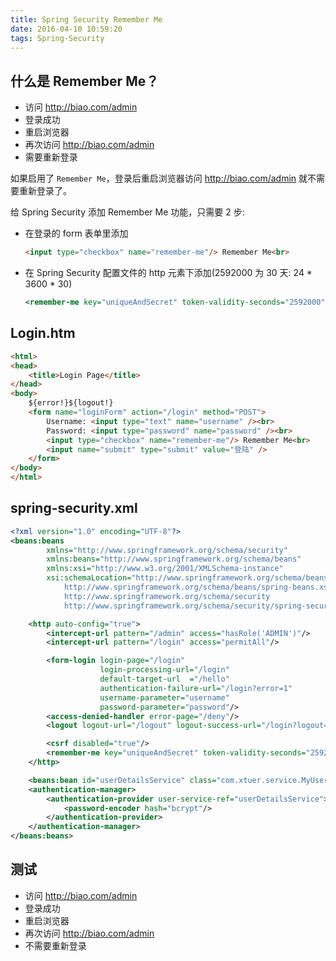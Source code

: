 ```yaml
---
title: Spring Security Remember Me
date: 2016-04-10 10:59:20
tags: Spring-Security
---
```


## 什么是 Remember Me？
* 访问 <http://biao.com/admin> 
* 登录成功
* 重启浏览器
* 再次访问 <http://biao.com/admin>
* 需要重新登录

如果启用了 `Remember Me`，登录后重启浏览器访问 <http://biao.com/admin> 就不需要重新登录了。

<!--more-->

给 Spring Security 添加 Remember Me 功能，只需要 2 步:

* 在登录的 form 表单里添加

    ```html
    <input type="checkbox" name="remember-me"/> Remember Me<br>
    ```
* 在 Spring Security 配置文件的 http 元素下添加(2592000 为 30 天: 24 \* 3600 \* 30)

    ```xml
    <remember-me key="uniqueAndSecret" token-validity-seconds="2592000"/>
    ```

## Login.htm
```html
<html>
<head>
    <title>Login Page</title>
</head>
<body>
    ${error!}${logout!}
    <form name="loginForm" action="/login" method="POST">
        Username: <input type="text" name="username" /><br>
        Password: <input type="password" name="password" /><br>
        <input type="checkbox" name="remember-me"/> Remember Me<br>
        <input name="submit" type="submit" value="登陆" />
    </form>
</body>
</html>
```

## spring-security.xml
```xml
<?xml version="1.0" encoding="UTF-8"?>
<beans:beans
        xmlns="http://www.springframework.org/schema/security"
        xmlns:beans="http://www.springframework.org/schema/beans"
        xmlns:xsi="http://www.w3.org/2001/XMLSchema-instance"
        xsi:schemaLocation="http://www.springframework.org/schema/beans
            http://www.springframework.org/schema/beans/spring-beans.xsd
            http://www.springframework.org/schema/security
            http://www.springframework.org/schema/security/spring-security.xsd">

    <http auto-config="true">
        <intercept-url pattern="/admin" access="hasRole('ADMIN')"/>
        <intercept-url pattern="/login" access="permitAll"/>

        <form-login login-page="/login"
                    login-processing-url="/login"
                    default-target-url  ="/hello"
                    authentication-failure-url="/login?error=1"
                    username-parameter="username"
                    password-parameter="password"/>
        <access-denied-handler error-page="/deny"/>
        <logout logout-url="/logout" logout-success-url="/login?logout=1"/>

        <csrf disabled="true"/>
        <remember-me key="uniqueAndSecret" token-validity-seconds="2592000"/>
    </http>

    <beans:bean id="userDetailsService" class="com.xtuer.service.MyUserDetailsService"/>
    <authentication-manager>
        <authentication-provider user-service-ref="userDetailsService">
            <password-encoder hash="bcrypt"/>
        </authentication-provider>
    </authentication-manager>
</beans:beans>
```

## 测试
* 访问 <http://biao.com/admin> 
* 登录成功
* 重启浏览器
* 再次访问 <http://biao.com/admin>
* 不需要重新登录
